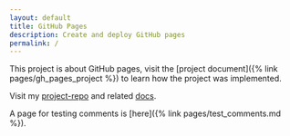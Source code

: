 ```yaml
---
layout: default
title: GitHub Pages
description: Create and deploy GitHub pages
permalink: /
---
```

This project is about GitHub pages, visit the [project document]({% link pages/gh_pages_project %}) to learn how the project was implemented.

Visit my [project-repo](https://github.com/gh-pages-project/project-repo) and related [docs](https://gh-pages-project.github.io/project-repo/).

A page for testing comments is [here]({% link pages/test_comments.md %}).
